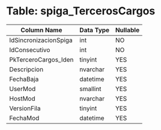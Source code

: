 # Table: spiga_TercerosCargos

| Column Name | Data Type | Nullable |
|-------------|-----------|----------|
| IdSincronizacionSpiga | int | NO |
| IdConsecutivo | int | NO |
| PkTerceroCargos_Iden | tinyint | YES |
| Descripcion | nvarchar | YES |
| FechaBaja | datetime | YES |
| UserMod | smallint | YES |
| HostMod | nvarchar | YES |
| VersionFila | tinyint | YES |
| FechaMod | datetime | YES |
